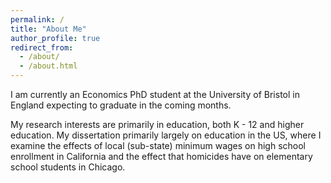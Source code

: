 ```yaml
---
permalink: /
title: "About Me"
author_profile: true
redirect_from: 
  - /about/
  - /about.html
---
```


I am currently an Economics PhD student at the University of Bristol in England expecting to graduate in the coming months. 

My research interests are primarily in education, both K - 12 and higher education. My dissertation primarily largely on education in the US, where I examine the effects of local (sub-state) minimum wages on high school enrollment in California and the effect that homicides have on elementary school students in Chicago.